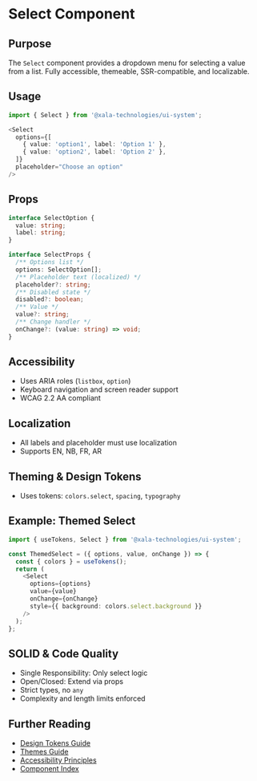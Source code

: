 # Select Component

## Purpose
The `Select` component provides a dropdown menu for selecting a value from a list. Fully accessible, themeable, SSR-compatible, and localizable.

## Usage
```typescript
import { Select } from '@xala-technologies/ui-system';

<Select
  options={[
    { value: 'option1', label: 'Option 1' },
    { value: 'option2', label: 'Option 2' },
  ]}
  placeholder="Choose an option"
/>
```

## Props
```typescript
interface SelectOption {
  value: string;
  label: string;
}

interface SelectProps {
  /** Options list */
  options: SelectOption[];
  /** Placeholder text (localized) */
  placeholder?: string;
  /** Disabled state */
  disabled?: boolean;
  /** Value */
  value?: string;
  /** Change handler */
  onChange?: (value: string) => void;
}
```

## Accessibility
- Uses ARIA roles (`listbox`, `option`)
- Keyboard navigation and screen reader support
- WCAG 2.2 AA compliant

## Localization
- All labels and placeholder must use localization
- Supports EN, NB, FR, AR

## Theming & Design Tokens
- Uses tokens: `colors.select`, `spacing`, `typography`

## Example: Themed Select
```typescript
import { useTokens, Select } from '@xala-technologies/ui-system';

const ThemedSelect = ({ options, value, onChange }) => {
  const { colors } = useTokens();
  return (
    <Select
      options={options}
      value={value}
      onChange={onChange}
      style={{ background: colors.select.background }}
    />
  );
};
```

## SOLID & Code Quality
- Single Responsibility: Only select logic
- Open/Closed: Extend via props
- Strict types, no `any`
- Complexity and length limits enforced

## Further Reading
- [Design Tokens Guide](../design-tokens.md)
- [Themes Guide](../themes.md)
- [Accessibility Principles](../architecture.md)
- [Component Index](./README.md)

